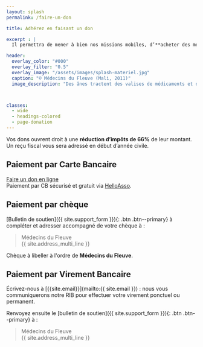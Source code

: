 ```yaml
---
layout: splash
permalink: /faire-un-don

title: Adhérez en faisant un don

excerpt : |
  Il permettra de mener à bien nos missions mobiles, d’**acheter des médicaments**, de prendre en charge des **interventions chirurgicales**, de rénover ou construire des **postes de santé**

header:
  overlay_color: "#000"
  overlay_filter: "0.5"
  overlay_image: "/assets/images/splash-materiel.jpg"
  caption: "© Médecins du Fleuve (Mali, 2011)"
  image_description: "Des ânes tractent des valises de médicaments et de matériel médical, qui ont été financés par vos dons à Médecins du Fleuve"



classes:
  - wide
  - headings-colored
  - page-donation
---
```



Vos dons ouvrent droit à une **réduction d’impôts de 66%** de leur montant.
Un reçu fiscal vous sera adressé en début d’année civile.

## Paiement par Carte Bancaire

<a href="{{ site.hello_asso_deeplink }}" class="btn btn--primary btn--large" target="_blank" rel="noopener">Faire un don en ligne</a>  
Paiement par CB sécurisé et gratuit via <a href="{{ site.hello_asso_deeplink }}" target="_blank" rel="noopener">HelloAsso</a>.


## Paiement par chèque

[Bulletin de soutien]({{ site.support_form }}){: .btn .btn--primary}
à compléter et adresser accompagné de votre chèque à :  

> Médecins du Fleuve  
> {{ site.address_multi_line }}

Chèque à libeller à l'ordre de **Médecins du Fleuve**.


## Paiement par Virement Bancaire

Écrivez-nous à [{{site.email}}](mailto:{{ site.email }}) :
nous vous communiquerons notre RIB pour effectuer votre virement ponctuel ou permanent.

Renvoyez ensuite le [bulletin de soutien]({{ site.support_form }}){: .btn .btn--primary} à :

> Médecins du Fleuve  
> {{ site.address_multi_line }}
